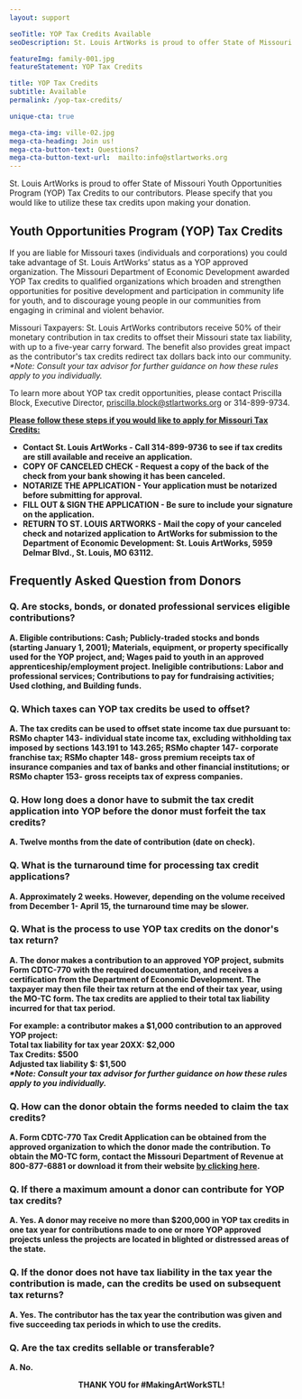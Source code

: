 ```yaml
---
layout: support

seoTitle: YOP Tax Credits Available
seoDescription: St. Louis ArtWorks is proud to offer State of Missouri Youth Opportunities Program (YOP) Tax Credits to our contributors. Please specify that you would like to utilize these tax credits upon making your donation.

featureImg: family-001.jpg
featureStatement: YOP Tax Credits

title: YOP Tax Credits
subtitle: Available
permalink: /yop-tax-credits/

unique-cta: true

mega-cta-img: ville-02.jpg
mega-cta-heading: Join us!
mega-cta-button-text: Questions?
mega-cta-button-text-url:  mailto:info@stlartworks.org
---
```


St. Louis ArtWorks is proud to offer State of Missouri Youth Opportunities Program (YOP) Tax Credits to our contributors. Please specify that you would like to utilize these tax credits upon making your donation.

## Youth Opportunities Program (YOP) Tax Credits

If you are liable for Missouri taxes (individuals and corporations) you could take advantage of St. Louis ArtWorks’ status as a YOP approved organization. The Missouri Department of Economic Development awarded YOP Tax credits to qualified organizations which broaden and strengthen opportunities for positive development and participation in community life for youth, and to discourage young people in our communities from engaging in criminal and violent behavior.

Missouri Taxpayers: St. Louis ArtWorks contributors receive 50% of their monetary contribution in tax credits to offset their Missouri state tax liability, with up to a five-year carry forward. The benefit also provides great impact as the contributor's tax credits redirect tax dollars back into our community. <i>*Note: Consult your tax advisor for further guidance on how these rules apply to you individually.</i>

To learn more about YOP tax credit opportunities, please contact Priscilla Block, Executive Director, priscilla.block@stlartworks.org or 314-899-9734.

<b><u>Please follow these steps if you would like to apply for Missouri Tax Credits:</u>

- Contact St. Louis ArtWorks - Call 314-899-9736 to see if tax credits are still available and receive an application.
- COPY OF CANCELED CHECK - Request a copy of the back of the check from your bank showing it has been canceled.
- NOTARIZE THE APPLICATION - Your application must be notarized before submitting for approval.
- FILL OUT & SIGN THE APPLICATION - Be sure to include your signature on the application.
- RETURN TO ST. LOUIS ARTWORKS - Mail the copy of your canceled check and notarized application to ArtWorks for submission to the Department of Economic Development: <b>St. Louis ArtWorks, 5959 Delmar Blvd., St. Louis, MO 63112.


## Frequently Asked Question from Donors 

### Q. Are stocks, bonds, or donated professional services eligible contributions?
A. Eligible contributions: Cash; Publicly-traded stocks and bonds (starting January 1, 2001);
Materials, equipment, or property specifically used for the YOP project, and; Wages paid to youth in an approved apprenticeship/employment project.
Ineligible contributions: Labor and professional services; Contributions to pay for fundraising activities; Used clothing, and Building funds.

### Q. Which taxes can YOP tax credits be used to offset?
A. The tax credits can be used to offset state income tax due pursuant to:
RSMo chapter 143- individual state income tax, excluding withholding tax imposed by sections 143.191 to 143.265; RSMo chapter 147- corporate franchise tax; RSMo chapter 148- gross premium receipts tax of insurance companies and tax of banks and other financial institutions; or RSMo chapter 153- gross receipts tax of express companies.

### Q. How long does a donor have to submit the tax credit application into YOP before the donor must forfeit the tax credits?
A. Twelve months from the date of contribution (date on check).
 
### Q. What is the turnaround time for processing tax credit applications?
A. Approximately 2 weeks. However, depending on the volume received from December 1- April 15, the turnaround time may be slower.
 
### Q. What is the process to use YOP tax credits on the donor's tax return?
A. The donor makes a contribution to an approved YOP project, submits Form CDTC-770 with the required documentation, and receives a certification from the Department of Economic Development. The taxpayer may then file their tax return at the end of their tax year, using the MO-TC form. The tax credits are applied to their total tax liability incurred for that tax period. 

For example: a contributor makes a $1,000 contribution to an approved YOP project:
<br>Total tax liability for tax year 20XX: $2,000
<br>Tax Credits: $500
<br>Adjusted tax liability $: $1,500
<br><i>*Note: Consult your tax advisor for further guidance on how these rules apply to you individually.</i>

### Q. How can the donor obtain the forms needed to claim the tax credits?
A. Form CDTC-770 Tax Credit Application can be obtained from the approved organization to which the donor made the contribution. To obtain the MO-TC form, contact the Missouri Department of Revenue at 800-877-6881 or download it from their website  <a href= "https://ded.mo.gov/upload/taxcreditapplication.pdf">by clicking here</a>.
 
### Q. If there a maximum amount a donor can contribute for YOP tax credits?
A. Yes. A donor may receive no more than $200,000 in YOP tax credits in one tax year for contributions made to one or more YOP approved projects unless the projects are located in blighted or distressed areas of the state.
 
### Q. If the donor does not have tax liability in the tax year the contribution is made, can the credits be used on subsequent tax returns?
A. Yes. The contributor has the tax year the contribution was given and five succeeding tax periods in which to use the credits.
 
### Q. Are the tax credits sellable or transferable?
A. No.

<center>THANK YOU for #MakingArtWorkSTL!</center>
